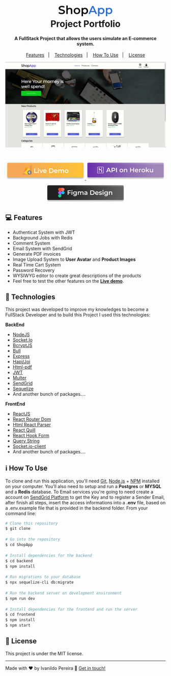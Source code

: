 <h1 align="center">
    <img alt="ShopApp" src="./github/ShopApp.png" />
    <br>
    Project Portfolio 
</h1>
<h4 align="center">
  A FullStack Project that allows the users simulate an E-commerce system.
</h4>


<p align="center">
  <a href="#computer-features">Features</a>&nbsp;&nbsp;&nbsp;|&nbsp;&nbsp;&nbsp;
  <a href="#rocket-technologies">Technologies</a>&nbsp;&nbsp;&nbsp;|&nbsp;&nbsp;&nbsp;
  <a href="#information_source-how-to-use">How To Use</a>&nbsp;&nbsp;&nbsp;|&nbsp;&nbsp;&nbsp;
  <a href="#memo-license">License</a>
</p>

<p align="center">
  <img alt="Demo gif" src="./github/demo_video.gif" style="max-width:100%;">  
</p>

<br>
<p align="center">
  <a href="https://shopapp2020-75c0b.web.app/" rel="nofollow">
    <img alt="Live Demo on Firebase Hosting" src="./github/livedemo_button.png" style="max-width:100%;">
  </a>
    <a href="https://shopapp2020.herokuapp.com/" rel="nofollow">
    <img alt="Demo on Heroku" src="./github/demo_button.png" style="max-width:100%;">
  </a>
</p>

<p align="center">
  <a href="https://www.figma.com/file/BJDo8X1kqJZTwTQ1ct5wQB/Mini-E-Commerce?node-id=40%3A2" rel="nofollow">
    <img alt="Design of the project on figma" src="./github/figma_button.png" style="max-width:100%;">
  </a>
</p>

## :computer: Features

- Authenticat System with JWT
- Background Jobs with Redis
- Comment System
- Email System with SendGrid
- Generate PDF invoices
- Image Upload System to **User Avatar** and **Product Images**
- Real Time Cart System
- Password Recovery
- WYSIWYG editor to create great descriptions of the products
- Feel free to test the other features on the [**Live demo**](https://shopapp2020-75c0b.web.app/).

## :rocket: Technologies

This project was developed to improve my knowledges to become a FullStack Developer and to build this Project I used this technologies:

**BackEnd**
- [NodeJS](https://nodejs.org)
- [Socket.Io](https://socket.io/)
- [BcryptJS](https://www.npmjs.com/package/bcrypt)
- [Bull](https://github.com/OptimalBits/bull)
- [Express](https://expressjs.com/)
- [Hapi/Joi](https://hapi.dev/tutorials/validation/?lang=en_US)
- [Html-pdf](https://www.npmjs.com/package/html-pdf)
- [JWT](https://jwt.io/)
- [Multer](https://www.npmjs.com/package/multer)
- [SendGrid](https://sendgrid.com/)
- [Sequelize](https://sequelize.org/)
- And another bunch of packages....


**FrontEnd**
- [ReactJS](https://reactjs.org/)
- [React Router Dom](https://reactrouter.com/)
- [Html React Parser](https://www.npmjs.com/package/html-react-parser)
- [React Quill](https://www.npmjs.com/package/react-quill)
- [React Hook Form](https://react-hook-form.com/)
- [Query String](https://www.npmjs.com/package/query-string)
- [Socket.io-client](https://socket.io/docs/client-api/)
- And another bunch of packages....

## :information_source: How To Use

To clone and run this application, you'll need [Git](https://git-scm.com), [Node.js][nodejs] + [NPM][npm] installed on your computer.
You'll also need to setup and run a **Postgres** or **MYSQL** and a **Redis** database. To Email services you're going to need create a account on [SendGrid Platform](https://sendgrid.com/) to get the Key and to register a Sender Email, after finish all steps, insert the access informations into a **.env** file, based on a .env.example file that is provided in the backend folder.
From your command line:

```bash
# Clone this repository
$ git clone 

# Go into the repository
$ cd ShopApp

# Install dependencies for the backend
$ cd backend
$ npm install

# Run migrations to your database
$ npx sequelize-cli db:migrate

# Run the backend server on development environment
$ npm run dev

# Install dependencies for the frontend and run the server
$ cd frontend
$ npm install
$ npm start
```

## :memo: License

This project is under the MIT license.

---

Made with ♥ by Ivanildo Pereira :wave: [Get in touch!](https://www.linkedin.com/in/ivanildopconceicao/)

[nodejs]: https://nodejs.org/
[npm]: https://www.npmjs.com/

